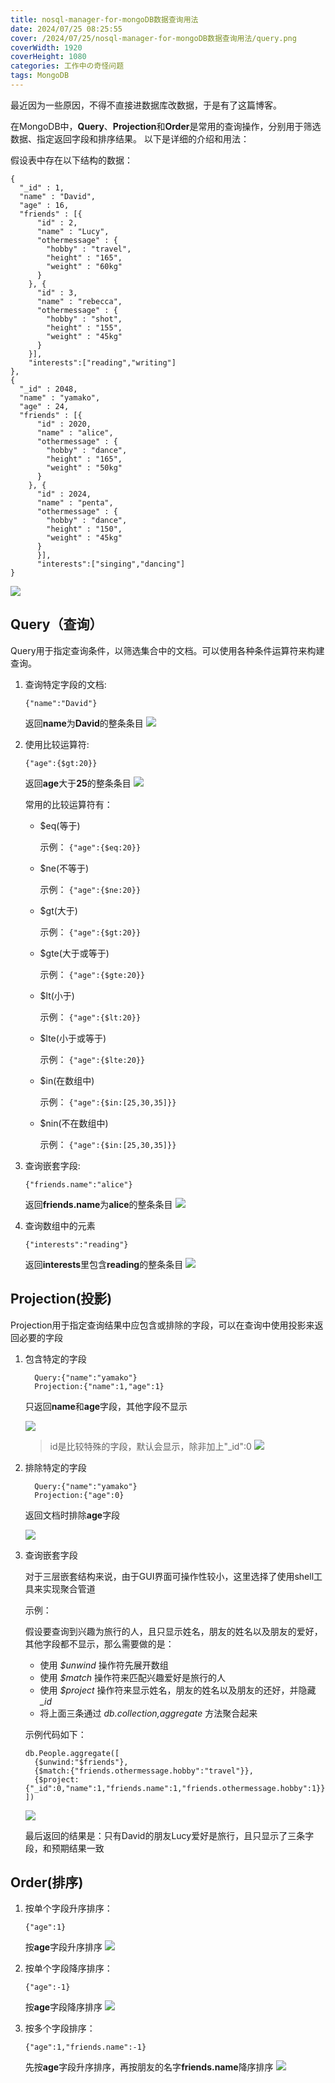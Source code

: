 ```yaml
---
title: nosql-manager-for-mongoDB数据查询用法
date: 2024/07/25 08:25:55
cover: /2024/07/25/nosql-manager-for-mongoDB数据查询用法/query.png
coverWidth: 1920
coverHeight: 1080
categories: 工作中の奇怪问题
tags: MongoDB
---
```

最近因为一些原因，不得不直接进数据库改数据，于是有了这篇博客。

在MongoDB中，**Query**、**Projection**和**Order**是常用的查询操作，分别用于筛选数据、指定返回字段和排序结果。
以下是详细的介绍和用法：

假设表中存在以下结构的数据：
```
{
  "_id" : 1,
  "name" : "David",
  "age" : 16,
  "friends" : [{
      "id" : 2,
      "name" : "Lucy",
      "othermessage" : {
        "hobby" : "travel",
        "height" : "165",
        "weight" : "60kg"
      }
    }, {
      "id" : 3,
      "name" : "rebecca",
      "othermessage" : {
        "hobby" : "shot",
        "height" : "155",
        "weight" : "45kg"
      }
    }],
    "interests":["reading","writing"]
},
{
  "_id" : 2048,
  "name" : "yamako",
  "age" : 24,
  "friends" : [{
      "id" : 2020,
      "name" : "alice",
      "othermessage" : {
        "hobby" : "dance",
        "height" : "165",
        "weight" : "50kg"
      }
    }, {
      "id" : 2024,
      "name" : "penta",
      "othermessage" : {
        "hobby" : "dance",
        "height" : "150",
        "weight" : "45kg"
      }
      }],
      "interests":["singing","dancing"]
}
```
![](./nosql-manager-for-mongoDB数据查询用法/data.JPG)

## Query（查询）
   
Query用于指定查询条件，以筛选集合中的文档。可以使用各种条件运算符来构建查询。

1. 查询特定字段的文档:
   
   ```{"name":"David"}```
    
    返回**name**为**David**的整条条目
  ![](./nosql-manager-for-mongoDB数据查询用法/1.1.png)

2. 使用比较运算符:
   
   ```{"age":{$gt:20}}```
    
    返回**age**大于**25**的整条条目
  ![](./nosql-manager-for-mongoDB数据查询用法/1.2.PNG)

    常用的比较运算符有：
   * $eq(等于)
    
      示例：
      ```{"age":{$eq:20}}```

   * $ne(不等于)
  
     示例：
    ```{"age":{$ne:20}}```

   * $gt(大于)

      示例：
    ```{"age":{$gt:20}}```

   * $gte(大于或等于)

      示例：
    ```{"age":{$gte:20}}```

   * $lt(小于)

      示例：
    ```{"age":{$lt:20}}```

   * $lte(小于或等于)

      示例：
    ```{"age":{$lte:20}}```

   * $in(在数组中)

      示例：
    ```{"age":{$in:[25,30,35]}}```

   * $nin(不在数组中)

      示例：
    ```{"age":{$in:[25,30,35]}}```

3. 查询嵌套字段:

   ```{"friends.name":"alice"}```

    返回**friends.name**为**alice**的整条条目
  ![](./nosql-manager-for-mongoDB数据查询用法/1.3.PNG)

4. 查询数组中的元素

    ```{"interests":"reading"}```
       
      返回**interests**里包含**reading**的整条条目
  ![](./nosql-manager-for-mongoDB数据查询用法/1.4.PNG)

## Projection(投影)

Projection用于指定查询结果中应包含或排除的字段，可以在查询中使用投影来返回必要的字段

1. 包含特定的字段
  
    ```
      Query:{"name":"yamako"}
      Projection:{"name":1,"age":1}
    ```

    只返回**name**和**age**字段，其他字段不显示
  
    ![](./nosql-manager-for-mongoDB数据查询用法/2.1.1.PNG)

    > id是比较特殊的字段，默认会显示，除非加上"_id":0
      ![](./nosql-manager-for-mongoDB数据查询用法/2.1.2.PNG)

2. 排除特定的字段
  
    ```
      Query:{"name":"yamako"}
      Projection:{"age":0}
    ```

    返回文档时排除**age**字段
  
    ![](./nosql-manager-for-mongoDB数据查询用法/2.2.PNG)

3. 查询嵌套字段

    对于三层嵌套结构来说，由于GUI界面可操作性较小，这里选择了使用shell工具来实现聚合管道
    
    示例：

    假设要查询到兴趣为旅行的人，且只显示姓名，朋友的姓名以及朋友的爱好，其他字段都不显示，那么需要做的是：
      - 使用 *$unwind* 操作符先展开数组
      - 使用 *$match* 操作符来匹配兴趣爱好是旅行的人
      - 使用 *$project* 操作符来显示姓名，朋友的姓名以及朋友的还好，并隐藏 *_id*
      - 将上面三条通过 *db.collection,aggregate* 方法聚合起来

    示例代码如下：
    ```
    db.People.aggregate([
      {$unwind:"$friends"},
      {$match:{"friends.othermessage.hobby":"travel"}},
      {$project:{"_id":0,"name":1,"friends.name":1,"friends.othermessage.hobby":1}}
    ])
   ```
  
    ![](./nosql-manager-for-mongoDB数据查询用法/2.3.PNG)

    最后返回的结果是：只有David的朋友Lucy爱好是旅行，且只显示了三条字段，和预期结果一致

## Order(排序)

1. 按单个字段升序排序：

    ```{"age":1}```

    按**age**字段升序排序
    ![](./nosql-manager-for-mongoDB数据查询用法/3.1.PNG)

2. 按单个字段降序排序：

    ```{"age":-1}```

    按**age**字段降序排序
    ![](./nosql-manager-for-mongoDB数据查询用法/3.2.PNG)

3. 按多个字段排序：

    ```{"age":1,"friends.name":-1}```

    先按**age**字段升序排序，再按朋友的名字**friends.name**降序排序
    ![](./nosql-manager-for-mongoDB数据查询用法/3.3.PNG)